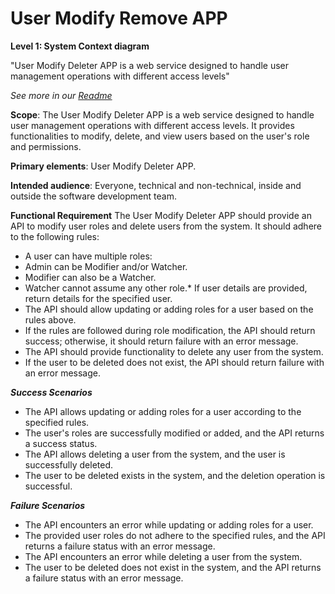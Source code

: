 # User Modify Remove APP

**Level 1: System Context diagram**

"User Modify Deleter APP is a web service designed to handle user management operations with different access levels"

_See more in our [Readme](https://github.com/wstiehler/zpe-project)_

**Scope**: The User Modify Deleter APP is a web service designed to handle user management operations with different access levels. It provides functionalities to modify, delete, and view users based on the user's role and permissions.

**Primary elements**: User Modify Deleter APP.

**Intended audience**: Everyone, technical and non-technical, inside and outside the software development team.

**Functional Requirement**
The User Modify Deleter APP should provide an API to modify user roles and delete users from the system. It should adhere to the following rules:

* A user can have multiple roles:
* Admin can be Modifier and/or Watcher.
* Modifier can also be a Watcher.
* Watcher cannot assume any other role.* If user details are provided, return details for the specified user.
* The API should allow updating or adding roles for a user based on the rules above.
* If the rules are followed during role modification, the API should return success; otherwise, it should return failure with an error message.
* The API should provide functionality to delete any user from the system.
* If the user to be deleted does not exist, the API should return failure with an error message.

***Success Scenarios***

* The API allows updating or adding roles for a user according to the specified rules.
* The user's roles are successfully modified or added, and the API returns a success status.
* The API allows deleting a user from the system, and the user is successfully deleted.
* The user to be deleted exists in the system, and the deletion operation is successful.

***Failure Scenarios***

* The API encounters an error while updating or adding roles for a user.
* The provided user roles do not adhere to the specified rules, and the API returns a failure status with an error message.
* The API encounters an error while deleting a user from the system.
* The user to be deleted does not exist in the system, and the API returns a failure status with an error message.